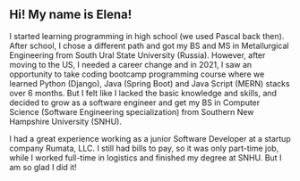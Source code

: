 ## Hi! My name is Elena!

I started learning programming in high school (we used Pascal back then). After school, I chose a different path and got my BS and MS in Metallurgical Engineering from South Ural State University (Russia). However, after moving to the US, I needed a career change and in 2021, I saw an opportunity to take coding bootcamp programming course where we learned Python (Django), Java (Spring Boot) and Java Script (MERN) stacks over 6 months. But I felt like I lacked the basic knowledge and skills, and decided to grow as a software engineer and get my BS in Computer Science (Software Engineering specialization) from Southern New Hampshire University (SNHU).

I had a great experience working as a junior Software Developer at a startup company Rumata, LLC. I still had bills to pay, so it was only part-time job, while I worked full-time in logistics and finished my degree at SNHU. But I am so glad I did it!

